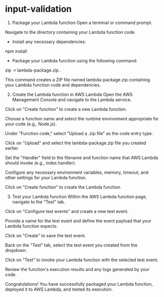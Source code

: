 # input-validation

1. Package your Lambda function
Open a terminal or command prompt.

Navigate to the directory containing your Lambda function code.

- Install any necessary dependencies:

npm install

- Package your Lambda function using the following command:

zip -r lambda-package.zip .

This command creates a ZIP file named lambda-package.zip containing your Lambda function code and dependencies.

2. Create the Lambda function in AWS Lambda
Open the AWS Management Console and navigate to the Lambda service.

Click on "Create function" to create a new Lambda function.

Choose a function name and select the runtime environment appropriate for your code (e.g., Node.js).

Under "Function code," select "Upload a .zip file" as the code entry type.

Click on "Upload" and select the lambda-package.zip file you created earlier.

Set the "Handler" field to the filename and function name that AWS Lambda should invoke (e.g., index.handler).

Configure any necessary environment variables, memory, timeout, and other settings for your Lambda function.

Click on "Create function" to create the Lambda function.

3. Test your Lambda function
Within the AWS Lambda function page, navigate to the "Test" tab.

Click on "Configure test events" and create a new test event.

Provide a name for the test event and define the event payload that your Lambda function expects.

Click on "Create" to save the test event.

Back on the "Test" tab, select the test event you created from the dropdown.

Click on "Test" to invoke your Lambda function with the selected test event.

Review the function's execution results and any logs generated by your code.

Congratulations! You have successfully packaged your Lambda function, deployed it to AWS Lambda, and tested its execution.
